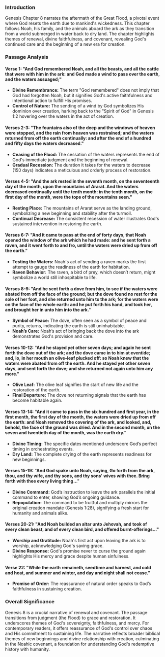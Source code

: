 ### Introduction

Genesis Chapter 8 narrates the aftermath of the Great Flood, a pivotal event where God resets the earth due to mankind's wickedness. This chapter follows Noah, his family, and the animals aboard the ark as they transition from a world submerged in water back to dry land. The chapter highlights themes of renewal, divine faithfulness, and covenant, revealing God's continued care and the beginning of a new era for creation.

### Passage Analysis

#### Verse 1: "And God remembered Noah, and all the beasts, and all the cattle that were with him in the ark: and God made a wind to pass over the earth, and the waters assuaged;"
- **Divine Remembrance:** The term "God remembered" does not imply that God had forgotten Noah, but it signifies God's active faithfulness and intentional action to fulfill His promises.
- **Control of Nature:** The sending of a wind by God symbolizes His dominion over creation, harking back to the "Spirit of God" in Genesis 1:2 hovering over the waters in the act of creation.

#### Verses 2-3: "The fountains also of the deep and the windows of heaven were stopped, and the rain from heaven was restrained; and the waters returned from off the earth continually: and after the end of a hundred and fifty days the waters decreased."
- **Ceasing of the Flood:** The cessation of the waters represents the end of God's immediate judgment and the beginning of renewal.
- **Gradual Recession:** The duration it takes for the waters to decrease (150 days) indicates a meticulous and orderly process of restoration.

#### Verses 4-5: "And the ark rested in the seventh month, on the seventeenth day of the month, upon the mountains of Ararat. And the waters decreased continually until the tenth month: in the tenth month, on the first day of the month, were the tops of the mountains seen."
- **Resting Place:** The mountains of Ararat serve as the landing ground, symbolizing a new beginning and stability after the turmoil.
- **Continual Decrease:** The consistent recession of water illustrates God's sustained intervention in restoring the earth.

#### Verses 6-7: "And it came to pass at the end of forty days, that Noah opened the window of the ark which he had made: and he sent forth a raven, and it went forth to and fro, until the waters were dried up from off the earth."
- **Testing the Waters:** Noah's act of sending a raven marks the first attempt to gauge the readiness of the earth for habitation.
- **Raven Behavior:** The raven, a bird of prey, which doesn’t return, might symbolize a world still inhospitable to life.

#### Verses 8-9: "And he sent forth a dove from him, to see if the waters were abated from off the face of the ground; but the dove found no rest for the sole of her foot, and she returned unto him to the ark; for the waters were on the face of the whole earth: and he put forth his hand, and took her, and brought her in unto him into the ark."
- **Symbol of Peace:** The dove, often seen as a symbol of peace and purity, returns, indicating the earth is still uninhabitable.
- **Noah’s Care:** Noah’s act of bringing back the dove into the ark demonstrates God's provision and care.

#### Verses 10-12: "And he stayed yet other seven days; and again he sent forth the dove out of the ark; and the dove came in to him at eventide; and, lo, in her mouth an olive-leaf plucked off: so Noah knew that the waters were abated from off the earth. And he stayed yet other seven days, and sent forth the dove; and she returned not again unto him any more."
- **Olive Leaf:** The olive leaf signifies the start of new life and the restoration of the earth.
- **Final Departure:** The dove not returning signals that the earth has become habitable again.

#### Verses 13-14: "And it came to pass in the six hundred and first year, in the first month, the first day of the month, the waters were dried up from off the earth: and Noah removed the covering of the ark, and looked, and, behold, the face of the ground was dried. And in the second month, on the seven and twentieth day of the month, was the earth dry."
- **Divine Timing:** The specific dates mentioned underscore God’s perfect timing in orchestrating events.
- **Dry Land:** The complete drying of the earth represents readiness for new beginnings.

#### Verses 15-19: "And God spake unto Noah, saying, Go forth from the ark, thou, and thy wife, and thy sons, and thy sons' wives with thee. Bring forth with thee every living thing..."
- **Divine Command:** God’s instruction to leave the ark parallels the initial command to enter, showing God’s ongoing guidance.
- **Repopulation:** The command to be fruitful and multiply mirrors the original creation mandate (Genesis 1:28), signifying a fresh start for humanity and animals alike.

#### Verses 20-21: "And Noah builded an altar unto Jehovah, and took of every clean beast, and of every clean bird, and offered burnt-offerings..."
- **Worship and Gratitude:** Noah's first act upon leaving the ark is to worship, acknowledging God's saving grace.
- **Divine Response:** God's promise never to curse the ground again highlights His mercy and grace despite human sinfulness.

#### Verse 22: "While the earth remaineth, seedtime and harvest, and cold and heat, and summer and winter, and day and night shall not cease."
- **Promise of Order:** The reassurance of natural order speaks to God’s faithfulness in sustaining creation.

### Overall Significance

Genesis 8 is a crucial narrative of renewal and covenant. The passage transitions from judgment (the Flood) to grace and restoration. It underscores themes of God's sovereignty, faithfulness, and mercy. For contemporary readers, it offers reassurance of God's control over chaos and His commitment to sustaining life. The narrative reflects broader biblical themes of new beginnings and divine relationship with creation, culminating in the Noahic covenant, a foundation for understanding God's redemptive history with humanity.